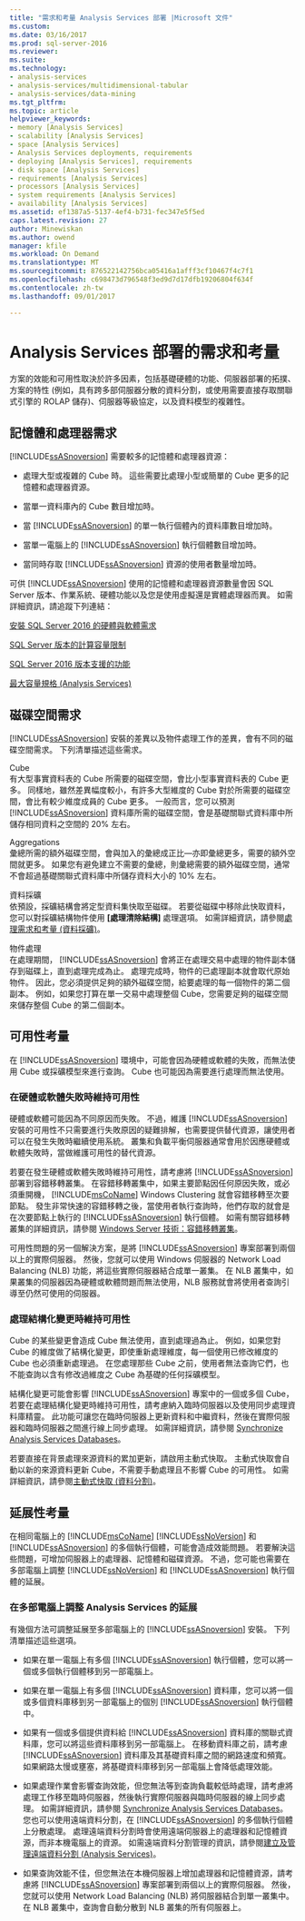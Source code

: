 ```yaml
---
title: "需求和考量 Analysis Services 部署 |Microsoft 文件"
ms.custom: 
ms.date: 03/16/2017
ms.prod: sql-server-2016
ms.reviewer: 
ms.suite: 
ms.technology:
- analysis-services
- analysis-services/multidimensional-tabular
- analysis-services/data-mining
ms.tgt_pltfrm: 
ms.topic: article
helpviewer_keywords:
- memory [Analysis Services]
- scalability [Analysis Services]
- space [Analysis Services]
- Analysis Services deployments, requirements
- deploying [Analysis Services], requirements
- disk space [Analysis Services]
- requirements [Analysis Services]
- processors [Analysis Services]
- system requirements [Analysis Services]
- availability [Analysis Services]
ms.assetid: ef1387a5-5137-4ef4-b731-fec347e5f5ed
caps.latest.revision: 27
author: Minewiskan
ms.author: owend
manager: kfile
ms.workload: On Demand
ms.translationtype: MT
ms.sourcegitcommit: 876522142756bca05416a1afff3cf10467f4c7f1
ms.openlocfilehash: c698473d796548f3ed9d7d17dfb19206804f634f
ms.contentlocale: zh-tw
ms.lasthandoff: 09/01/2017

---
```

# <a name="requirements-and-considerations-for-analysis-services-deployment"></a>Analysis Services 部署的需求和考量
  方案的效能和可用性取決於許多因素，包括基礎硬體的功能、伺服器部署的拓撲、方案的特性 (例如，具有跨多部伺服器分散的資料分割，或使用需要直接存取關聯式引擎的 ROLAP 儲存)、伺服器等級協定，以及資料模型的複雜性。  
  
## <a name="memory-and-processor-requirements"></a>記憶體和處理器需求  
 [!INCLUDE[ssASnoversion](../../includes/ssasnoversion-md.md)] 需要較多的記憶體和處理器資源：  
  
-   處理大型或複雜的 Cube 時。 這些需要比處理小型或簡單的 Cube 更多的記憶體和處理器資源。  
  
-   當單一資料庫內的 Cube 數目增加時。  
  
-   當 [!INCLUDE[ssASnoversion](../../includes/ssasnoversion-md.md)] 的單一執行個體內的資料庫數目增加時。  
  
-   當單一電腦上的 [!INCLUDE[ssASnoversion](../../includes/ssasnoversion-md.md)] 執行個體數目增加時。  
  
-   當同時存取 [!INCLUDE[ssASnoversion](../../includes/ssasnoversion-md.md)] 資源的使用者數量增加時。  
  
 可供 [!INCLUDE[ssASnoversion](../../includes/ssasnoversion-md.md)] 使用的記憶體和處理器資源數量會因 SQL Server 版本、作業系統、硬體功能以及您是使用虛擬還是實體處理器而異。 如需詳細資訊，請追蹤下列連結：  
  
 [安裝 SQL Server 2016 的硬體與軟體需求](../../sql-server/install/hardware-and-software-requirements-for-installing-sql-server.md)  
  
 [SQL Server 版本的計算容量限制](../../sql-server/compute-capacity-limits-by-edition-of-sql-server.md)  
  
 [SQL Server 2016 版本支援的功能](../../analysis-services/analysis-services-features-supported-by-the-editions-of-sql-server-2016.md)  
  
 [最大容量規格 &#40;Analysis Services&#41;](../../analysis-services/multidimensional-models/olap-physical/maximum-capacity-specifications-analysis-services.md)  
  
## <a name="disk-space-requirements"></a>磁碟空間需求  
 [!INCLUDE[ssASnoversion](../../includes/ssasnoversion-md.md)] 安裝的差異以及物件處理工作的差異，會有不同的磁碟空間需求。 下列清單描述這些需求。  
  
 Cube  
 有大型事實資料表的 Cube 所需要的磁碟空間，會比小型事實資料表的 Cube 更多。 同樣地，雖然差異幅度較小，有許多大型維度的 Cube 對於所需要的磁碟空間，會比有較少維度成員的 Cube 更多。 一般而言，您可以預測 [!INCLUDE[ssASnoversion](../../includes/ssasnoversion-md.md)] 資料庫所需的磁碟空間，會是基礎關聯式資料庫中所儲存相同資料之空間的 20% 左右。  
  
 Aggregations  
 彙總所需的額外磁碟空間，會與加入的彙總成正比—亦即彙總更多，需要的額外空間就更多。 如果您有避免建立不需要的彙總，則彙總需要的額外磁碟空間，通常不會超過基礎關聯式資料庫中所儲存資料大小的 10% 左右。  
  
 資料採礦  
 依預設，採礦結構會將定型資料集快取至磁碟。 若要從磁碟中移除此快取資料，您可以對採礦結構物件使用 **[處理清除結構]** 處理選項。 如需詳細資訊，請參閱[處理需求和考量 &#40;資料採礦&#41;](../../analysis-services/data-mining/processing-requirements-and-considerations-data-mining.md)。  
  
 物件處理  
 在處理期間， [!INCLUDE[ssASnoversion](../../includes/ssasnoversion-md.md)] 會將正在處理交易中處理的物件副本儲存到磁碟上，直到處理完成為止。 處理完成時，物件的已處理副本就會取代原始物件。 因此，您必須提供足夠的額外磁碟空間，給要處理的每一個物件的第二個副本。 例如，如果您打算在單一交易中處理整個 Cube，您需要足夠的磁碟空間來儲存整個 Cube 的第二個副本。  
  
##  <a name="BKMK_Availability"></a> 可用性考量  
 在 [!INCLUDE[ssASnoversion](../../includes/ssasnoversion-md.md)] 環境中，可能會因為硬體或軟體的失敗，而無法使用 Cube 或採礦模型來進行查詢。 Cube 也可能因為需要進行處理而無法使用。  
  
### <a name="providing-availability-in-the-event-of-hardware-or-software-failures"></a>在硬體或軟體失敗時維持可用性  
 硬體或軟體可能因為不同原因而失敗。 不過，維護 [!INCLUDE[ssASnoversion](../../includes/ssasnoversion-md.md)] 安裝的可用性不只需要進行失敗原因的疑難排解，也需要提供替代資源，讓使用者可以在發生失敗時繼續使用系統。 叢集和負載平衡伺服器通常會用於因應硬體或軟體失敗時，當做維護可用性的替代資源。  
  
 若要在發生硬體或軟體失敗時維持可用性，請考慮將 [!INCLUDE[ssASnoversion](../../includes/ssasnoversion-md.md)] 部署到容錯移轉叢集。 在容錯移轉叢集中，如果主要節點因任何原因失敗，或必須重開機， [!INCLUDE[msCoName](../../includes/msconame-md.md)] Windows Clustering 就會容錯移轉至次要節點。 發生非常快速的容錯移轉之後，當使用者執行查詢時，他們存取的就會是在次要節點上執行的 [!INCLUDE[ssASnoversion](../../includes/ssasnoversion-md.md)] 執行個體。 如需有關容錯移轉叢集的詳細資訊，請參閱 [Windows Server 技術：容錯移轉叢集](http://technet.microsoft.com/library/cc732488\(v=WS.10\).aspx)。  
  
 可用性問題的另一個解決方案，是將 [!INCLUDE[ssASnoversion](../../includes/ssasnoversion-md.md)] 專案部署到兩個以上的實際伺服器。 然後，您就可以使用 Windows 伺服器的 Network Load Balancing (NLB) 功能，將這些實際伺服器結合成單一叢集。 在 NLB 叢集中，如果叢集的伺服器因為硬體或軟體問題而無法使用，NLB 服務就會將使用者查詢引導至仍然可使用的伺服器。  
  
### <a name="providing-availability-while-processing-structural-changes"></a>處理結構化變更時維持可用性  
 Cube 的某些變更會造成 Cube 無法使用，直到處理過為止。 例如，如果您對 Cube 的維度做了結構化變更，即使重新處理維度，每一個使用已修改維度的 Cube 也必須重新處理過。 在您處理那些 Cube 之前，使用者無法查詢它們，也不能查詢以含有修改過維度之 Cube 為基礎的任何採礦模型。  
  
 結構化變更可能會影響 [!INCLUDE[ssASnoversion](../../includes/ssasnoversion-md.md)] 專案中的一個或多個 Cube，若要在處理結構化變更時維持可用性，請考慮納入臨時伺服器以及使用同步處理資料庫精靈。 此功能可讓您在臨時伺服器上更新資料和中繼資料，然後在實際伺服器和臨時伺服器之間進行線上同步處理。 如需詳細資訊，請參閱 [Synchronize Analysis Services Databases](../../analysis-services/multidimensional-models/synchronize-analysis-services-databases.md)。  
  
 若要直接在背景處理來源資料的累加更新，請啟用主動式快取。 主動式快取會自動以新的來源資料更新 Cube，不需要手動處理且不影響 Cube 的可用性。 如需詳細資訊，請參閱[主動式快取 &#40;資料分割&#41;](../../analysis-services/multidimensional-models-olap-logical-cube-objects/partitions-proactive-caching.md)。  
  
##  <a name="BKMK_Scalability"></a> 延展性考量  
 在相同電腦上的 [!INCLUDE[msCoName](../../includes/msconame-md.md)] [!INCLUDE[ssNoVersion](../../includes/ssnoversion-md.md)] 和 [!INCLUDE[ssASnoversion](../../includes/ssasnoversion-md.md)] 的多個執行個體，可能會造成效能問題。 若要解決這些問題，可增加伺服器上的處理器、記憶體和磁碟資源。 不過，您可能也需要在多部電腦上調整 [!INCLUDE[ssNoVersion](../../includes/ssnoversion-md.md)] 和 [!INCLUDE[ssASnoversion](../../includes/ssasnoversion-md.md)] 執行個體的延展。  
  
### <a name="scaling-analysis-services-across-multiple-computers"></a>在多部電腦上調整 Analysis Services 的延展  
 有幾個方法可調整延展至多部電腦上的 [!INCLUDE[ssASnoversion](../../includes/ssasnoversion-md.md)] 安裝。 下列清單描述這些選項。  
  
-   如果在單一電腦上有多個 [!INCLUDE[ssASnoversion](../../includes/ssasnoversion-md.md)] 執行個體，您可以將一個或多個執行個體移到另一部電腦上。  
  
-   如果在單一電腦上有多個 [!INCLUDE[ssASnoversion](../../includes/ssasnoversion-md.md)] 資料庫，您可以將一個或多個資料庫移到另一部電腦上的個別 [!INCLUDE[ssASnoversion](../../includes/ssasnoversion-md.md)] 執行個體中。  
  
-   如果有一個或多個提供資料給 [!INCLUDE[ssASnoversion](../../includes/ssasnoversion-md.md)] 資料庫的關聯式資料庫，您可以將這些資料庫移到另一部電腦上。 在移動資料庫之前，請考慮 [!INCLUDE[ssASnoversion](../../includes/ssasnoversion-md.md)] 資料庫及其基礎資料庫之間的網路速度和頻寬。 如果網路太慢或壅塞，將基礎資料庫移到另一部電腦上會降低處理效能。  
  
-   如果處理作業會影響查詢效能，但您無法等到查詢負載較低時處理，請考慮將處理工作移至臨時伺服器，然後執行實際伺服器與臨時伺服器的線上同步處理。 如需詳細資訊，請參閱 [Synchronize Analysis Services Databases](../../analysis-services/multidimensional-models/synchronize-analysis-services-databases.md)。 您也可以使用遠端資料分割，在 [!INCLUDE[ssASnoversion](../../includes/ssasnoversion-md.md)] 的多個執行個體上分散處理。 處理遠端資料分割時會使用遠端伺服器上的處理器和記憶體資源，而非本機電腦上的資源。 如需遠端資料分割管理的資訊，請參閱[建立及管理遠端資料分割 &#40;Analysis Services&#41;](../../analysis-services/multidimensional-models/create-and-manage-a-remote-partition-analysis-services.md)。  
  
-   如果查詢效能不佳，但您無法在本機伺服器上增加處理器和記憶體資源，請考慮將 [!INCLUDE[ssASnoversion](../../includes/ssasnoversion-md.md)] 專案部署到兩個以上的實際伺服器。 然後，您就可以使用 Network Load Balancing (NLB) 將伺服器結合到單一叢集中。 在 NLB 叢集中，查詢會自動分散到 NLB 叢集的所有伺服器上。  
  
  

